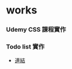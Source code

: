 # works
### Udemy CSS 課程實作
### Todo list 實作
- [連結](https://krisinc.github.io/works/todolist/todo-list.html)
